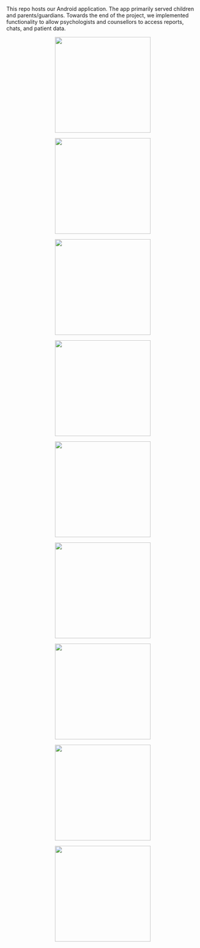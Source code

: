 This repo hosts our Android application. The app primarily served children and parents/guardians. Towards the end of the project, we implemented functionality to allow psychologists and counsellors to access reports, chats, and patient data.

<p align="center">
      <img width="250" src="/app/Screens/Image1.png">
</p>

<p align="center">
      <img width="250" src="/app/Screens/Image2.png">
</p>

<p align="center">
      <img width="250" src="/app/Screens/Image3.png">
</p>

<p align="center">
      <img width="250" src="/app/Screens/Image4.png">
</p>

<p align="center">
      <img width="250" src="/app/Screens/Image5.png">
</p>

<p align="center">
      <img width="250" src="/app/Screens/Image6.png">
</p>

<p align="center">
      <img width="250" src="/app/Screens/Image7.png">
</p>

<p align="center">
      <img width="250" src="/app/Screens/Image8.png">
</p>

<p align="center">
      <img width="250" src="/app/Screens/Image9.png">
</p>
